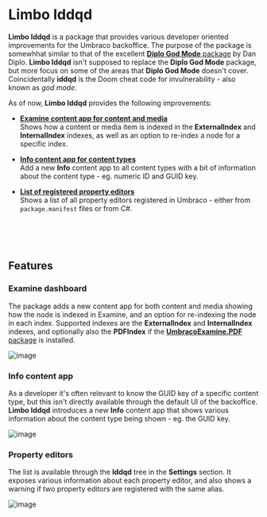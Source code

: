 # Limbo Iddqd

**Limbo Iddqd** is a package that provides various developer oriented improvements for the Umbraco backoffice. The purpose of the package is somewhhat similar to that of the excellent [**Diplo God Mode** package](https://marketplace.umbraco.com/package/diplo.godmode) by Dan Diplo. **Limbo Iddqd** isn't supposed to replace the **Diplo God Mode** package, but more focus on some of the areas that **Diplo God Mode** doesn't cover. Coincidentally **iddqd** is the Doom cheat code for invulnerability - also known as *god mode*.

As of now, **Limbo Iddqd** provides the following improvements:

- [**Examine content app for content and media**](#examine-content-app)  
Shows how a content or media item is indexed in the **ExternalIndex** and **InternalIndex** indexes, as well as an option to re-index a node for a specific index.

- [**Info content app for content types**](#info-content-app)  
Add a new **Info** content app to all content types with a bit of information about the content type - eg. numeric ID and GUID key.

- [**List of registered property editors**](#property-editors)  
Shows a list of all property editors registered in Umbraco - either from `package.manifest` files or from C#.






<br /><br /><br />

## Features

### Examine dashboard

The package adds a new content app for both content and media showing how the node is indexed in Examine, and an option for re-indexing the node in each index. Supported indexes are the **ExternalIndex** and **InternalIndex** indexes, and optionally also the **PDFIndex** if the [**UmbracoExamine.PDF** package](https://github.com/umbraco/UmbracoExamine.PDF) is installed.

![image](https://github.com/abjerner/Limbo.Umbraco.Iddqd/assets/3634580/f659dd33-4b0c-4d98-acfb-64f5a68c2a10)

### Info content app

As a developer it's often relevant to know the GUID key of a specific content type, but this isn't directly available through the default UI of the backoffice. **Limbo Iddqd** introduces a new **Info** content app that shows various information about the content type being shown - eg. the GUID key.

![image](https://github.com/abjerner/Limbo.Umbraco.Iddqd/assets/3634580/72608d49-3dae-46f7-9750-8d890013d3e3)

### Property editors

The list is available through the **Iddqd** tree in the **Settings** section. It exposes various information about each property editor, and also shows a warning if two property editors are registered with the same alias.

![image](https://github.com/abjerner/Limbo.Umbraco.Iddqd/assets/3634580/586a5be8-f360-407f-b080-0b509d15f92c)
